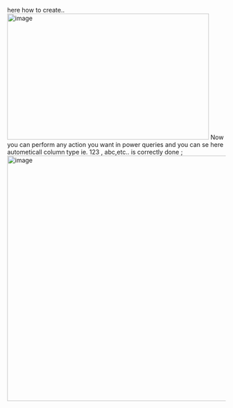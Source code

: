 here how to create.. 
<img width="465" height="291" alt="image" src="https://github.com/user-attachments/assets/37f98d41-df2f-43ae-adbd-a20286f64f81" />
Now you can perform any action you want in power queries and you can se here autometicall column type ie. 123 , abc,etc..  is correctly done ;
<img width="1002" height="567" alt="image" src="https://github.com/user-attachments/assets/2ee57356-cf1c-43e8-a654-daf77ab1d33e" />
